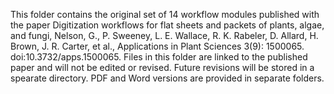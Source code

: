 This folder contains the original set of 14 workflow modules published with the paper Digitization workflows for flat sheets and packets of plants, algae, and fungi, Nelson, G., P. Sweeney, L. E. Wallace, R. K. Rabeler, D. Allard, H. Brown, J. R. Carter, et al., Applications in Plant Sciences 3(9): 1500065. doi:10.3732/apps.1500065. Files in this folder are linked to the published paper and will not be edited or revised. Future revisions will be stored in a spearate directory. PDF and Word versions are provided in separate folders. 
